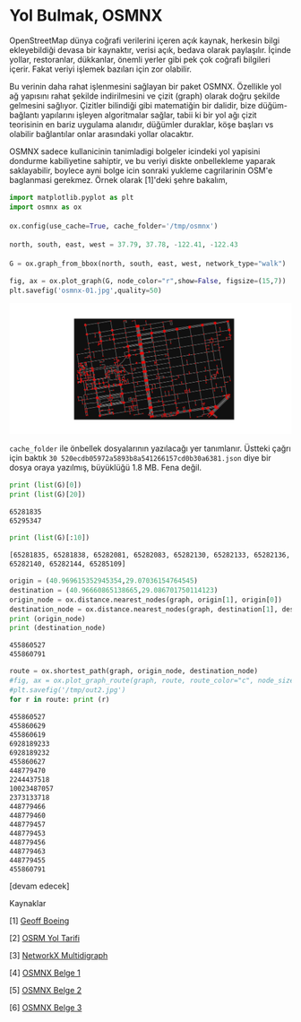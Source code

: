 # Yol Bulmak, OSMNX

OpenStreetMap dünya coğrafi verilerini içeren açık kaynak, herkesin
bilgi ekleyebildiği devasa bir kaynaktır, verisi açık, bedava olarak
paylaşılır. İçinde yollar, restoranlar, dükkanlar, önemli yerler gibi
pek çok coğrafi bilgileri içerir. Fakat veriyi işlemek bazıları için
zor olabilir.

Bu verinin daha rahat işlenmesini sağlayan bir paket OSMNX. Özellikle
yol ağ yapısını rahat şekilde indirilmesini ve çizit (graph) olarak
doğru şekilde gelmesini sağlıyor. Çizitler bilindiği gibi matematiğin
bir dalidir, bize düğüm-bağlantı yapılarını işleyen algoritmalar
sağlar, tabii ki bir yol ağı çizit teorisinin en bariz uygulama
alanıdır, düğümler duraklar, köşe başları vs olabilir bağlantılar
onlar arasındaki yollar olacaktır.

OSMNX sadece kullanicinin tanimladigi bolgeler icindeki yol yapisini
dondurme kabiliyetine sahiptir, ve bu veriyi diskte onbellekleme yaparak
saklayabilir, boylece ayni bolge icin sonraki yukleme cagrilarinin OSM'e
baglanmasi gerekmez. Örnek olarak [1]'deki şehre bakalım,

```python
import matplotlib.pyplot as plt
import osmnx as ox

ox.config(use_cache=True, cache_folder='/tmp/osmnx')

north, south, east, west = 37.79, 37.78, -122.41, -122.43

G = ox.graph_from_bbox(north, south, east, west, network_type="walk")
```

```python
fig, ax = ox.plot_graph(G, node_color="r",show=False, figsize=(15,7))
plt.savefig('osmnx-01.jpg',quality=50)
```

![](osmnx-01.jpg)


`cache_folder` ile önbellek dosyalarının yazılacağı yer tanımlanır. Üstteki çağrı
için baktık `30 520ecdb05972a5893b8a541266157cd0b30a6381.json` diye bir dosya
oraya yazılmış, büyüklüğü 1.8 MB. Fena değil. 


```python
print (list(G)[0])
print (list(G)[20])
```

```text
65281835
65295347
```

```python
print (list(G)[:10])
```

```text
[65281835, 65281838, 65282081, 65282083, 65282130, 65282133, 65282136, 65282140, 65282144, 65285109]
```


```python
origin = (40.969615352945354,29.07036154764545)
destination = (40.96660865138665,29.086701750114123)
origin_node = ox.distance.nearest_nodes(graph, origin[1], origin[0])
destination_node = ox.distance.nearest_nodes(graph, destination[1], destination[0])
print (origin_node)
print (destination_node)
```

```text
455860527
455860791
```

```python
route = ox.shortest_path(graph, origin_node, destination_node)
#fig, ax = ox.plot_graph_route(graph, route, route_color="c", node_size=3)
#plt.savefig('/tmp/out2.jpg')
for r in route: print (r)
```

```text
455860527
455860629
455860619
6928189233
6928189232
455860627
448779470
2244437518
10023487057
2373133718
448779466
448779460
448779457
448779453
448779456
448779463
448779455
455860791
```

[devam edecek]

Kaynaklar

[1] [Geoff Boeing](https://geoffboeing.com/2016/11/osmnx-python-street-networks/)

[2] [OSRM Yol Tarifi](../../2016/11/yol-tarifi-harita-bilgisi-osrm-backend.html)

[3] [NetworkX Multidigraph](https://networkx.org/documentation/stable/reference/classes/multidigraph.html)

[4] [OSMNX Belge 1](https://github.com/gboeing/osmnx-examples/blob/main/notebooks/01-overview-osmnx.ipynb)

[5] [OSMNX Belge 2](https://github.com/bryanvallejo16/shortest-path-osm/blob/main/shortest_path_osm_updated_example.ipynb)

[6] [OSMNX Belge 3](https://github.com/gboeing/osmnx-examples/blob/main/notebooks/02-routing-speed-time.ipynb)
